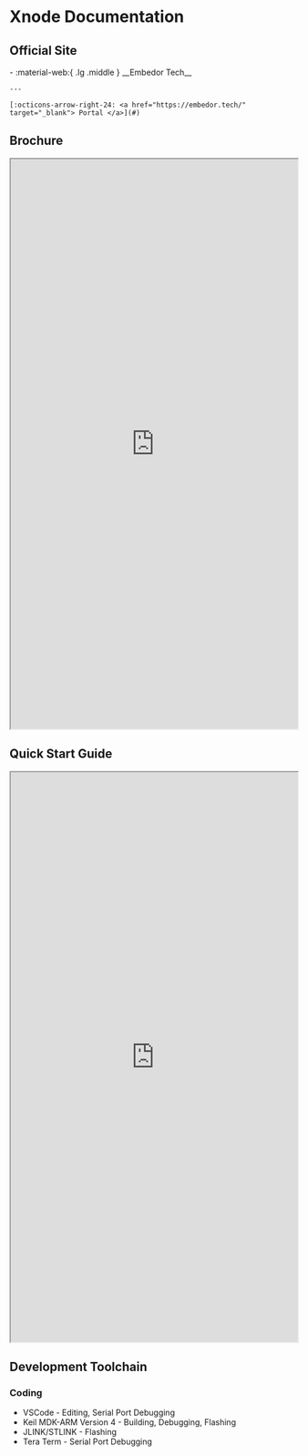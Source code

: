 # Xnode Documentation

## Official Site
<div class="grid cards" markdown>
-   :material-web:{ .lg .middle } __Embedor Tech__

    ---

    [:octicons-arrow-right-24: <a href="https://embedor.tech/" target="_blank"> Portal </a>](#)

</div>

## Brochure
<iframe src="http://www.cuishuaiwen.com:7500/DEV/XNODE/XNODE-DOCS/Xnode_Brochure.pdf" width="100%" height="1000px"></iframe>

## Quick Start Guide
<iframe src="http://www.cuishuaiwen.com:7500/DEV/XNODE/XNODE-DOCS/Xnode_Quickstart_Guide.pdf" width="100%" height="1000px"></iframe>

## Development Toolchain

### Coding
- VSCode - Editing, Serial Port Debugging
- Keil MDK-ARM Version 4 - Building, Debugging, Flashing
- JLINK/STLINK - Flashing
- Tera Term - Serial Port Debugging
